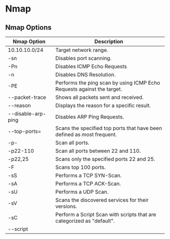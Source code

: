 # Nmap

## Nmap Options

| Nmap Option       | Description                                                               |
|-------------------|---------------------------------------------------------------------------|
| 10.10.10.0/24     | Target network range.                                                     |
| -sn               | Disables port scanning.                                                   |
| -Pn               | Disables ICMP Echo Requests                                               |
| -n                | Disables DNS Resolution.                                                  |
| -PE               | Performs the ping scan by using ICMP Echo Requests against the target.    |
| --packet-trace    | Shows all packets sent and received.                                      |
| --reason          | Displays the reason for a specific result.                                |
| --disable-arp-ping| Disables ARP Ping Requests.                                               |
| --top-ports=<num> | Scans the specified top ports that have been defined as most frequent.    |
| -p-               | Scan all ports.                                                           |
| -p22-110          | Scan all ports between 22 and 110.                                        |
| -p22,25           | Scans only the specified ports 22 and 25.                                 |
| -F                | Scans top 100 ports.                                                      |
| -sS               | Performs a TCP SYN-Scan.                                                  |
| -sA               | Performs a TCP ACK-Scan.                                                  |
| -sU               | Performs a UDP Scan.                                                      |
| -sV               | Scans the discovered services for their versions.                         |
| -sC               | Perform a Script Scan with scripts that are categorized as "default".     |
| --script <script> | Performs a Script Scan by using the specified scripts.                    |
| -O                | Performs an OS Detection Scan to determine the OS of the target.          |
| -A                | Performs OS Detection, Service Detection, and traceroute scans.           |
| -D RND:5          | Sets the number of random Decoys that will be used to scan the target.    |
| -e                | Specifies the network interface that is used for the scan.                |
| -S 10.10.10.200   | Specifies the source IP address for the scan.                             |
| -g                | Specifies the source port for the scan.                                   |
| --dns-server <ns> | DNS resolution is performed by using a specified name server.             |

## Output Options

| Nmap Option       | Description                                                               |
|-------------------|---------------------------------------------------------------------------|
| -oA filename      | Stores the results in all available formats starting with the name of "filename". |
| -oN filename      | Stores the results in normal format with the name "filename".             |
| -oG filename      | Stores the results in "grepable" format with the name of "filename".      |
| -oX filename      | Stores the results in XML format with the name of "filename".             |

## Performance Options

| Nmap Option       | Description                                                               |
|-------------------|---------------------------------------------------------------------------|
| --max-retries <num>| Sets the number of retries for scans of specific ports.                  |
| --stats-every=5s  | Displays scan's status every 5 seconds.                                   |
| -v/-vv            | Displays verbose output during the scan.                                  |
| --initial-rtt-timeout 50ms | Sets the specified time value as initial RTT timeout.           |
| --max-rtt-timeout 100ms | Sets the specified time value as maximum RTT timeout.              |
| --min-rate 300    | Sets the number of packets that will be sent simultaneously.              |
| -T <0-5>          | Specifies the specific timing template.                                   |

# Footprinting

## General Commands

| Command | Description |
|---------|-------------|
| `curl -s https://crt.sh/\?q\=<target-domain>\&output\=json \| jq .` | Certificate transparency. |
| `for i in $(cat ip-addresses.txt);do shodan host $i;done` | Scan each IP address in a list using Shodan. |

## Host-based Enumeration

### FTP

| Command | Description |
|---------|-------------|
| `ftp <FQDN/IP>` | Interact with the FTP service on the target. |
| `nc -nv <FQDN/IP> 21` | Interact with the FTP service on the target. |
| `telnet <FQDN/IP> 21` | Interact with the FTP service on the target. |
| `openssl s_client -connect <FQDN/IP>:21 -starttls ftp` | Interact with the FTP service on the target using encrypted connection. |
| `wget -m --no-passive ftp://anonymous:anonymous@<target>` | Download all available files on the target FTP server. |

### SMB

| Command | Description |
|---------|-------------|
| `smbclient -N -L //<FQDN/IP>` | Null session authentication on SMB. |
| `smbclient //<FQDN/IP>/<share>` | Connect to a specific SMB share. |
| `rpcclient -U "" <FQDN/IP>` | Interaction with the target using RPC. |
| `samrdump.py <FQDN/IP>` | Username enumeration using Impacket scripts. |
| `smbmap -H <FQDN/IP>` | Enumerating SMB shares. |
| `crackmapexec smb <FQDN/IP> --shares -u '' -p ''` | Enumerating SMB shares using null session authentication. |
| `enum4linux-ng.py <FQDN/IP> -A` | SMB enumeration using enum4linux. |

### NFS

| Command | Description |
|---------|-------------|
| `showmount -e <FQDN/IP>` | Show available NFS shares. |
| `mount -t nfs <FQDN/IP>:/<share> ./target-NFS/ -o nolock` | Mount the specific NFS share. |
| `umount ./target-NFS` | Unmount the specific NFS share. |

### DNS

| Command | Description |
|---------|-------------|
| `dig ns <domain.tld> @<nameserver>` | NS request to the specific nameserver. |
| `dig any <domain.tld> @<nameserver>` | ANY request to the specific nameserver. |
| `dig axfr <domain.tld> @<nameserver>` | AXFR request to the specific nameserver. |
| `dnsenum --dnsserver <nameserver> --enum -p 0 -s 0 -o found_subdomains.txt -f ~/subdomains.list <domain.tld>` | Subdomain brute forcing. |

### SMTP

| Command | Description |
|---------|-------------|
| `telnet <FQDN/IP> 25` | Interact with the SMTP service. |

### IMAP/POP3

| Command | Description |
|---------|-------------|
| `curl -k 'imaps://<FQDN/IP>' --user <user>:<password>` | Log in to the IMAPS service using cURL. |
| `openssl s_client -connect <FQDN/IP>:imaps` | Connect to the IMAPS service. |
| `openssl s_client -connect <FQDN/IP>:pop3s` | Connect to the POP3s service. |

### SNMP

| Command | Description |
|---------|-------------|
| `snmpwalk -v2c -c <community string> <FQDN/IP>` | Querying OIDs using snmpwalk. |
| `onesixtyone -c community-strings.list <FQDN/IP>` | Bruteforcing community strings of the SNMP service. |
| `braa <community string>@<FQDN/IP>:.1.*` | Bruteforcing SNMP service OIDs. |

### MySQL

| Command | Description |
|---------|-------------|
| `mysql -u <user> -p<password> -h <FQDN/IP>` | Login to the MySQL server. |

### MSSQL

| Command | Description |
|---------|-------------|
| `mssqlclient.py <user>@<FQDN/IP> -windows-auth` | Log in to the MSSQL server using Windows authentication. |

### IPMI

| Command | Description |
|---------|-------------|
| `msf6 auxiliary(scanner/ipmi/ipmi_version)` | IPMI version detection. |
| `msf6 auxiliary(scanner/ipmi/ipmi_dumphashes)` | Dump IPMI hashes. |

### Linux Remote Management

| Command | Description |
|---------|-------------|
| `ssh-audit.py <FQDN/IP>` | Remote security audit against the target SSH service. |
| `ssh <user>@<FQDN/IP>` | Log in to the SSH server using the SSH client. |
| `ssh -i private.key <user>@<FQDN/IP>` | Log in to the SSH server using private key. |
| `ssh <user>@<FQDN/IP> -o PreferredAuthentications=password` | Enforce password-based authentication. |

### Windows Remote Management

| Command | Description |
|---------|-------------|
| `rdp-sec-check.pl <FQDN/IP>` | Check the security settings of the RDP service. |
| `xfreerdp /u:<user> /p:"<password>" /v:<FQDN/IP>` | Log in to the RDP server from Linux. |
| `evil-winrm -i <FQDN/IP> -u <user> -p <password>` | Log in to the WinRM server. |
| `wmiexec.py <user>:"<password>"@<FQDN/IP> "<system command>"` | Execute command using the WMI service. |

### Oracle TNS

| Command | Description |
|---------|-------------|
| `./odat.py all -s <FQDN/IP>` | Perform a variety of scans to gather information about the Oracle database services and its components. |
| `sqlplus <user>/<pass>@<FQDN/IP>/<db>` | Log in to the Oracle database. |
| `./odat.py utlfile -s <FQDN/IP> -d <db> -U <user> -P <pass> --sysdba --putFile C:\\insert\\path file.txt ./file.txt` | Upload a file with Oracle RDBMS. |

